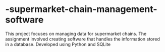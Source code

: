 # -supermarket-chain-management-software
This project focuses on managing data for supermarket chains. The assignment involved creating software that handles the information stored in a database. Developed using Python and SQLite
